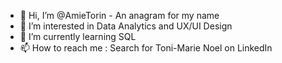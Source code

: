 - 👋 Hi, I’m @AmieTorin - An anagram for my name
- 👀 I’m interested in Data Analytics and UX/UI Design 
- 🌱 I’m currently learning SQL
- 📫 How to reach me : Search for Toni-Marie Noel on LinkedIn

<!---
AmieTorin/AmieTorin is a ✨ special ✨ repository because its `README.md` (this file) appears on your GitHub profile.
You can click the Preview link to take a look at your changes.
--->
